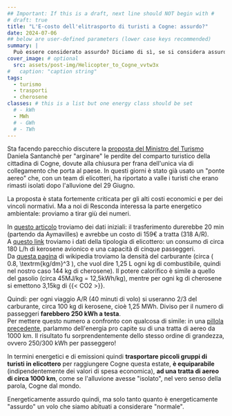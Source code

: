 ```yaml
---
## Important: If this is a draft, next line should NOT begin with #
# draft: true
title: "L'E-costo dell'elitrasporto di turisti a Cogne: assurdo?"
date: 2024-07-06
## below are user-defined parameters (lower case keys recommended)
summary: |
  Può essere considerato assurdo? Diciamo di sì, se si considera assurdo usare 300 kWh del proprio budget energetico per fare un tratto di 30 km, considerato che è lo stesso di un volo di 1000 km.
cover_image: # optional
  src: assets/post-img/Helicopter_to_Cogne_vvtw3x
#   caption: "caption string"
tags:
  - turismo
  - trasporti
  - cherosene
classes: # this is a list but one energy class should be set
  # - kWh
  - MWh
  # - GWh
  # - TWh
---
```


Sta facendo parecchio discutere la [proposta del Ministro del Turismo](https://www.ttgitalia.com/incoming/turisti-a-cogne-in-elicottero-quanto-costerebbe-l-idea-di-santanche-HB20213062) Daniela Santanchè per "arginare" le perdite del comparto turistico della cittadina di Cogne, dovute alla chiusura per frana dell'unica via di collegamento che porta al paese.
In questi giorni è stato già usato un "ponte aereo" che, con un team di elicotteri, ha riportato a valle i turisti che erano rimasti isolati dopo l'alluvione del 29 Giugno.

La proposta è stata fortemente criticata per gli alti costi economici e per dei vincoli normativi. Ma a noi di Resconda interessa la parte energetico ambientale: proviamo a tirar giù dei numeri.

In [questo articolo](https://www.ttgitalia.com/incoming/turisti-a-cogne-in-elicottero-quanto-costerebbe-l-idea-di-santanche-HB20213062) troviamo dei dati iniziali: il trasferimento durerebbe 20 min (partendo da Aymavilles) e avrebbe un costo di 159€ a tratta (318 A/R).  
A [questo link](https://www.swisshelicopter.ch/it/su-di-noi/flotta/ecureuil-h125-as-350-b3) troviamo i dati della tipologia di elicottero: un consumo di circa 180 L/h di kerosene avionico e una capacità di cinque passeggeri.  
Da [questa pagina](https://it.wikipedia.org/wiki/Cherosene) di wikipedia troviamo la densità del carburante (circa \( 0.8\, \textrm{kg/dm}^3 \), che vuol dire 1,25 L ogni kg di combustibile, quindi nel nostro caso 144 kg di cherosene). Il potere calorifico è simile a quello del gasolio (circa 45MJ/kg = 12,5kWh/kg), mentre per ogni kg di cherosene si emettono 3,15kg di {{< CO2 >}}.

Quindi: per ogni viaggio A/R (40 minuti di volo) si useranno 2/3 del carburante, circa 100 kg di kerosene, cioè 1,25 MWh. Diviso per il numero di passeggeri **farebbero 250 kWh a testa**.  
Per mettere questo numero a confronto con qualcosa di simile: in una [pillola precedente](/articles/energia-dei-voli-aerei/), parlammo dell'energia pro capite su di una tratta di aereo da 1000 km. Il risultato fu sorprendentemente dello stesso ordine di grandezza, ovvero 250/300 kWh per passeggero!

In termini energetici e di emissioni quindi **trasportare piccoli gruppi di turisti in elicottero** per raggiungere Cogne questa estate, **è equiparabile** (indipendentemente dei valori di spesa economica), **ad una tratta di aereo di circa 1000 km**, come se l'alluvione avesse "isolato", nel vero senso della parola, Cogne dal mondo.

Energeticamente assurdo quindi, ma solo tanto quanto è energeticamente "assurdo" un volo che siamo abituati a considerare "normale".
<!--
  created 2024-07-06 11:55:47.360892 +0200 CEST m=+0.159375792
-->